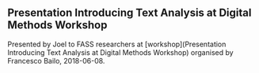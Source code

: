 Presentation Introducing Text Analysis at Digital Methods Workshop
------------------------------------------------------------------

Presented by Joel to FASS researchers at [workshop](Presentation Introducing
Text Analysis at Digital Methods Workshop) organised by Francesco Bailo,
2018-06-08.
